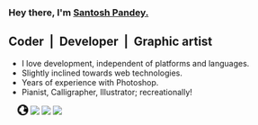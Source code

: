 ### Hey there, I'm [Santosh Pandey.][website]

## Coder &nbsp;|&nbsp; Developer &nbsp;|&nbsp; Graphic artist

- I love development, independent of platforms and languages.
- Slightly inclined towards web technologies.
- Years of experience with Photoshop.
- Pianist, Calligrapher, Illustrator; recreationally!

&nbsp;
&nbsp;
[<img align="center" alt="esantosh.com" width="19px" src="https://raw.githubusercontent.com/iconic/open-iconic/master/svg/globe.svg" />][website]   [<img align="center"  width="19px" src="https://cdn.jsdelivr.net/npm/simple-icons@v3/icons/twitter.svg" />][twitter]  [<img align="center" width="19px" src="https://cdn.jsdelivr.net/npm/simple-icons@v3/icons/linkedin.svg" />][linkedin]   [<img align="center" width="19px" src="https://cdn.jsdelivr.net/npm/simple-icons@v3/icons/instagram.svg" />][instagram] 

&nbsp;
<br/>

[website]: https://esantosh.com
[twitter]: https://twitter.com/spx_07
[instagram]: https://instagram.com/spx_07
[linkedin]: https://linkedin.com/in/yednaphsotnas
